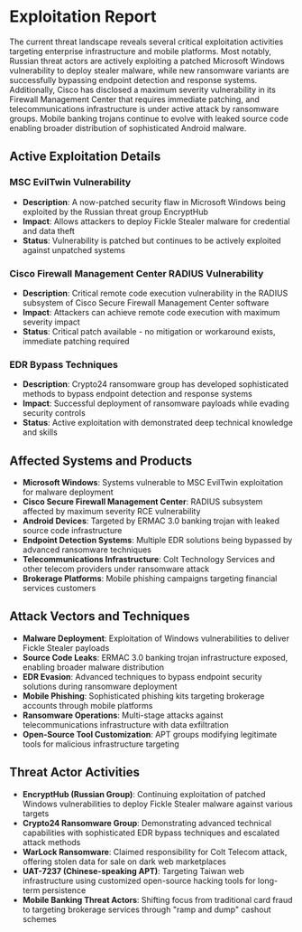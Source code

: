 # Exploitation Report

The current threat landscape reveals several critical exploitation activities targeting enterprise infrastructure and mobile platforms. Most notably, Russian threat actors are actively exploiting a patched Microsoft Windows vulnerability to deploy stealer malware, while new ransomware variants are successfully bypassing endpoint detection and response systems. Additionally, Cisco has disclosed a maximum severity vulnerability in its Firewall Management Center that requires immediate patching, and telecommunications infrastructure is under active attack by ransomware groups. Mobile banking trojans continue to evolve with leaked source code enabling broader distribution of sophisticated Android malware.

## Active Exploitation Details

### MSC EvilTwin Vulnerability
- **Description**: A now-patched security flaw in Microsoft Windows being exploited by the Russian threat group EncryptHub
- **Impact**: Allows attackers to deploy Fickle Stealer malware for credential and data theft
- **Status**: Vulnerability is patched but continues to be actively exploited against unpatched systems

### Cisco Firewall Management Center RADIUS Vulnerability
- **Description**: Critical remote code execution vulnerability in the RADIUS subsystem of Cisco Secure Firewall Management Center software
- **Impact**: Attackers can achieve remote code execution with maximum severity impact
- **Status**: Critical patch available - no mitigation or workaround exists, immediate patching required

### EDR Bypass Techniques
- **Description**: Crypto24 ransomware group has developed sophisticated methods to bypass endpoint detection and response systems
- **Impact**: Successful deployment of ransomware payloads while evading security controls
- **Status**: Active exploitation with demonstrated deep technical knowledge and skills

## Affected Systems and Products

- **Microsoft Windows**: Systems vulnerable to MSC EvilTwin exploitation for malware deployment
- **Cisco Secure Firewall Management Center**: RADIUS subsystem affected by maximum severity RCE vulnerability
- **Android Devices**: Targeted by ERMAC 3.0 banking trojan with leaked source code infrastructure
- **Endpoint Detection Systems**: Multiple EDR solutions being bypassed by advanced ransomware techniques
- **Telecommunications Infrastructure**: Colt Technology Services and other telecom providers under ransomware attack
- **Brokerage Platforms**: Mobile phishing campaigns targeting financial services customers

## Attack Vectors and Techniques

- **Malware Deployment**: Exploitation of Windows vulnerabilities to deliver Fickle Stealer payloads
- **Source Code Leaks**: ERMAC 3.0 banking trojan infrastructure exposed, enabling broader malware distribution
- **EDR Evasion**: Advanced techniques to bypass endpoint security solutions during ransomware deployment
- **Mobile Phishing**: Sophisticated phishing kits targeting brokerage accounts through mobile platforms
- **Ransomware Operations**: Multi-stage attacks against telecommunications infrastructure with data exfiltration
- **Open-Source Tool Customization**: APT groups modifying legitimate tools for malicious infrastructure targeting

## Threat Actor Activities

- **EncryptHub (Russian Group)**: Continuing exploitation of patched Windows vulnerabilities to deploy Fickle Stealer malware against various targets
- **Crypto24 Ransomware Group**: Demonstrating advanced technical capabilities with sophisticated EDR bypass techniques and escalated attack methods
- **WarLock Ransomware**: Claimed responsibility for Colt Telecom attack, offering stolen data for sale on dark web marketplaces
- **UAT-7237 (Chinese-speaking APT)**: Targeting Taiwan web infrastructure using customized open-source hacking tools for long-term persistence
- **Mobile Banking Threat Actors**: Shifting focus from traditional card fraud to targeting brokerage services through "ramp and dump" cashout schemes